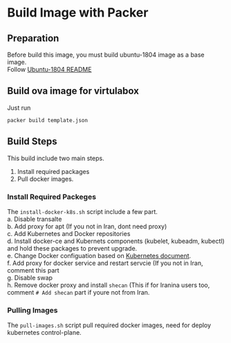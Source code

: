 # Build Image with Packer

## Preparation
Before build this image, you must build ubuntu-1804 image as a base image.  
Follow [Ubuntu-1804 README](../ubuntu-1804/README.md)

## Build ova image for virtulabox
Just run  
```
packer build template.json
```

## Build Steps
This build include two main steps. 
1. Install required packages
2. Pull docker images.


### Install Required Packeges
The `install-docker-k8s.sh` script include a few part.  
a. Disable transalte  
b. Add proxy for apt (If you not in Iran, dont need proxy)  
c. Add Kubernetes and Docker repositories  
d. Install docker-ce and Kubernets components (kubelet, kubeadm, kubectl) and hold these packages to prevent upgrade.  
e. Change Docker configuation based on [Kubernetes document](https://kubernetes.io/docs/setup/production-environment/container-runtimes/).  
f. Add proxy for docker service and restart servcie (If you not in Iran, comment this part  
g. Disable swap  
h. Remove docker proxy and install `shecan` (This if for Iranina users too, comment `# Add shecan` part if youre not from Iran.


### Pulling Images
The `pull-images.sh` script pull required docker images, need for deploy kubernetes control-plane.
